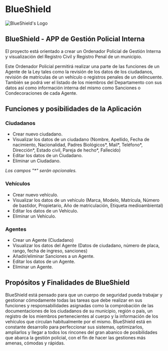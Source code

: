 # BlueShield
![BlueShield's Logo](https://cdn.discordapp.com/attachments/1229343911584071713/1229344611151904808/logo5.png?ex=662f5763&is=661ce263&hm=3cea1d66fd4f52fa10e0123709dcb7572aace8c18e2fd1fd25469aed54200ccb&)


## BlueShield - APP de Gestión Policial Interna
El proyecto está orientado a crear un Ordenador Policial de Gestión Interna y visualización del Registro Civil y Registro Penal de un municipio.

Este Ordenador Policial permitirá realizar una parte de las funciones de un Agente de la Ley tales como la revisión de los datos de los ciudadanos, revisión de matrículas de un vehículo o registros penales de un delincuente.
También se podrá ver el listado de los miembros del Departamento con sus datos así como información interna del mismo como Sanciones o Condecoraciones de cada Agente.

## Funciones y posibilidades de la Aplicación
### Ciudadanos
- Crear nuevo ciudadano.
- Visualizar los datos de un ciudadano (Nombre, Apellido, Fecha de nacimiento, Nacionalidad, Padres Biológicos*, Mail*, Teléfono*, Dirección*, Estado civil, Pareja de hecho*, Fallecido)
- Editar los datos de un Ciudadano.
- Eliminar un Ciudadano.
  
_Los campos "*" serán opcionales._

### Vehículos
- Crear nuevo vehículo.
- Visualizar los datos de un vehículo (Marca, Modelo, Matrícula, Número de bastidor, Propietario, Año de matriculación, Etiqueta medioambiental)
- Editar los datos de un Vehículo.
- Eliminar un Vehículo.

### Agentes
- Crear un Agente (Ciudadano)
- Visualizar los datos del Agente (Datos de ciudadano, número de placa, rango, fecha de ingreso, sanciones)
- Añadir/eliminar Sanciones a un Agente.
- Editar los datos de un Agente.
- Eliminar un Agente.

## Propósitos y Finalidades de BlueShield
BlueShield está pensado para que un cuerpo de seguridad pueda trabajar y gestionar cómodamente todas las tareas que debe realizar en sus funciones y responsabilidades asignadas como la comprobación de las documentaciones de los ciudadanos de su municipio, región o país, un registro de los miembros pertenecientes al cuerpo y la información de los vehículos que circulan habitualmente por el mismo.
BlueShield está en constante desarrollo para perfeccionar sus sistemas, optimizarlos, ampliarlos y llegar a todos los rincones del gran abanico de posibilidades que abarca la gestión policial, con el fin de hacer las gestiones más amenas, cómodas y rápidas.
